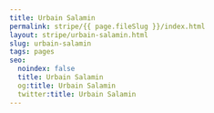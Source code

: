 ```yaml
---
title: Urbain Salamin
permalink: stripe/{{ page.fileSlug }}/index.html
layout: stripe/urbain-salamin.html
slug: urbain-salamin
tags: pages
seo:
  noindex: false
  title: Urbain Salamin
  og:title: Urbain Salamin
  twitter:title: Urbain Salamin
---
```



